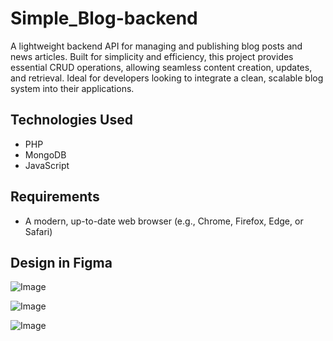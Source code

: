 # Simple_Blog-backend
A lightweight backend API for managing and publishing blog posts and news articles. Built for simplicity and efficiency, this project provides essential CRUD operations, allowing seamless content creation, updates, and retrieval. Ideal for developers looking to integrate a clean, scalable blog system into their applications.

## Technologies Used
- PHP
- MongoDB
- JavaScript


## Requirements
- A modern, up-to-date web browser (e.g., Chrome, Firefox, Edge, or Safari)

## Design in Figma
![Image](https://github.com/user-attachments/assets/9fbe7ed1-8707-4b3b-bf52-9c7ed43a8901)

![Image](https://github.com/user-attachments/assets/7186a29f-0071-4546-be35-94a446cb9c90)

![Image](https://github.com/user-attachments/assets/dd137f9b-fea6-447e-8133-d16fc57d1ab2)

